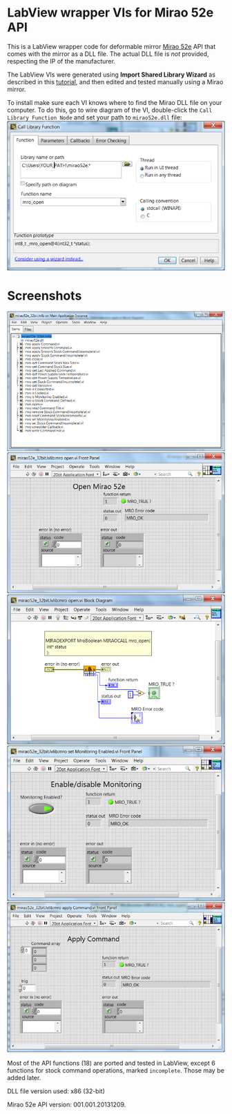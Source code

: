 # LabView wrapper VIs for Mirao 52e API
This is a LabView wrapper code for deformable mirror [Mirao 52e](http://www.imagine-optic.com/en/product/mirao-52-e/0/0/) API 
that comes with the mirror as a DLL file.
The actual DLL file is *not* provided, respecting the IP of the manufacturer. 

The LabView VIs were generated using **Import Shared Library Wizard** as described in this 
[tutorial](https://forums.ni.com/t5/Developer-Center-Resources/Tutorial-Creating-Wrapper-VIs-for-C-C-DLL-functions-using-the/ta-p/3522566), 
and then edited and tested manually using a Mirao mirror.

To install make sure each VI knows where to find the Mirao DLL file on your computer. To do this, go to wire diagram of the VI, double-click the `Call Library Function Node` and set your path to `mirao52e.dll` file:
![setting dll path](/screenshots/call_library_path.png "setting mirao52e.dll path")

# Screenshots
![library tree](/screenshots/library_tree.png "mirao52e_32bit.lvlib tree")
![mro_open](/screenshots/mro_open.png "Wrapper for mro_open(int *status)")
![mro_open](/screenshots/mro_open_wire.png "Wire diagram mro_open(int *status)")
![mro_setMonitoringEnabled](/screenshots/mro_setMonitoringEnabled.png "Wrapper for mro_setMonitoringEnabled (MroBoolean enabled, int *status)")
![mro_applyCommand](/screenshots/mro_applyCommand.png "Wrapper for mro_applyCommand (MroCommand command, MroBoolean trig, int *status)")

Most of the API functions (18) are ported and tested in LabView, except 6 functions for stock command operations, marked `incomplete`. Those may be added later.

DLL file version used: x86 (32-bit)

Mirao 52e API version: 001.001.20131209.
